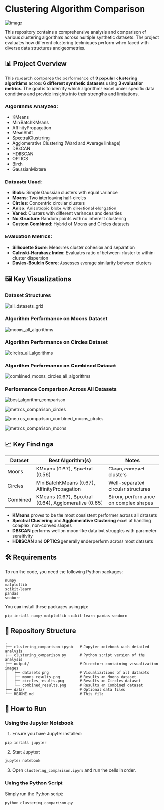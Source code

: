 # Clustering Algorithm Comparison

![image](https://github.com/user-attachments/assets/7bab2d99-0d49-482f-a6d6-d95fd7335e17)

This repository contains a comprehensive analysis and comparison of various clustering algorithms across multiple synthetic datasets. The project evaluates how different clustering techniques perform when faced with diverse data structures and geometries.

## 📊 Project Overview

This research compares the performance of **9 popular clustering algorithms** across **6 different synthetic datasets** using **3 evaluation metrics**. The goal is to identify which algorithms excel under specific data conditions and provide insights into their strengths and limitations.

### Algorithms Analyzed:
- KMeans
- MiniBatchKMeans
- AffinityPropagation
- MeanShift
- SpectralClustering
- Agglomerative Clustering (Ward and Average linkage)
- DBSCAN
- HDBSCAN
- OPTICS
- Birch
- GaussianMixture

### Datasets Used:
- **Blobs**: Simple Gaussian clusters with equal variance
- **Moons**: Two interleaving half-circles
- **Circles**: Concentric circular clusters
- **Aniso**: Anisotropic blobs with directional elongation
- **Varied**: Clusters with different variances and densities
- **No Structure**: Random points with no inherent clustering
- **Custom Combined**: Hybrid of Moons and Circles datasets

### Evaluation Metrics:
- **Silhouette Score**: Measures cluster cohesion and separation
- **Calinski-Harabasz Index**: Evaluates ratio of between-cluster to within-cluster dispersion
- **Davies-Bouldin Score**: Assesses average similarity between clusters

## 🖼️ Key Visualizations

### Dataset Structures
![all_datasets_grid](https://github.com/user-attachments/assets/20f2416d-6be8-473e-958c-562c17adeee7)

### Algorithm Performance on Moons Dataset
![moons_all_algorithms](https://github.com/user-attachments/assets/82e843b1-313f-4b74-ae92-365b01dc3c00)

### Algorithm Performance on Circles Dataset
![circles_all_algorithms](https://github.com/user-attachments/assets/b6a2a356-b114-4ee3-a34f-0fe22c691825)

### Algorithm Performance on Combined Dataset
![combined_moons_circles_all_algorithms](https://github.com/user-attachments/assets/db2d7ed4-3e6e-4429-95b8-0ff418966680)

### Performance Comparison Across All Datasets
![best_algorithm_comparison](https://github.com/user-attachments/assets/fe157c8e-11a6-4f01-99e9-f956393f42ee)

![metrics_comparison_circles](https://github.com/user-attachments/assets/0ce496ad-0ce8-4c8d-881a-a87c4003e0a7)

![metrics_comparison_combined_moons_circles](https://github.com/user-attachments/assets/01fe3531-3cb4-4a46-95d7-4f09562c7403)

![metrics_comparison_moons](https://github.com/user-attachments/assets/e820244f-874f-480e-89d9-ba2f2a9c9cfe)

## 📈 Key Findings

| Dataset | Best Algorithm(s) | Notes |
|---------|-------------------|-------|
| Moons | KMeans (0.67), Spectral (0.56) | Clean, compact clusters |
| Circles | MiniBatchKMeans (0.67), AffinityPropagation | Well-separated circular structures |
| Combined | KMeans (0.67), Spectral (0.64), Agglomerative (0.65) | Strong performance on complex shapes |

- **KMeans** proves to be the most consistent performer across all datasets
- **Spectral Clustering** and **Agglomerative Clustering** excel at handling complex, non-convex shapes
- **DBSCAN** performs well on moon-like data but struggles with parameter sensitivity
- **HDBSCAN** and **OPTICS** generally underperform across most datasets

## 🛠️ Requirements

To run the code, you need the following Python packages:
```
numpy
matplotlib
scikit-learn
pandas
seaborn
```

You can install these packages using pip:
```bash
pip install numpy matplotlib scikit-learn pandas seaborn
```

## 📂 Repository Structure

```
.
├── clustering_comparison.ipynb   # Jupyter notebook with detailed analysis
├── clustering_comparison.py      # Python script version of the analysis
├── output/                       # Directory containing visualization images
│   ├── datasets.png              # Visualizations of all datasets
│   ├── moons_results.png         # Results on Moons dataset
│   ├── circles_results.png       # Results on Circles dataset
│   └── combined_results.png      # Results on Combined dataset
├── data/                         # Optional data files
└── README.md                     # This file
```

## 🚀 How to Run

### Using the Jupyter Notebook
1. Ensure you have Jupyter installed:
```bash
pip install jupyter
```

2. Start Jupyter:
```bash
jupyter notebook
```

3. Open `clustering_comparison.ipynb` and run the cells in order.

### Using the Python Script
Simply run the Python script:
```bash
python clustering_comparison.py
```
